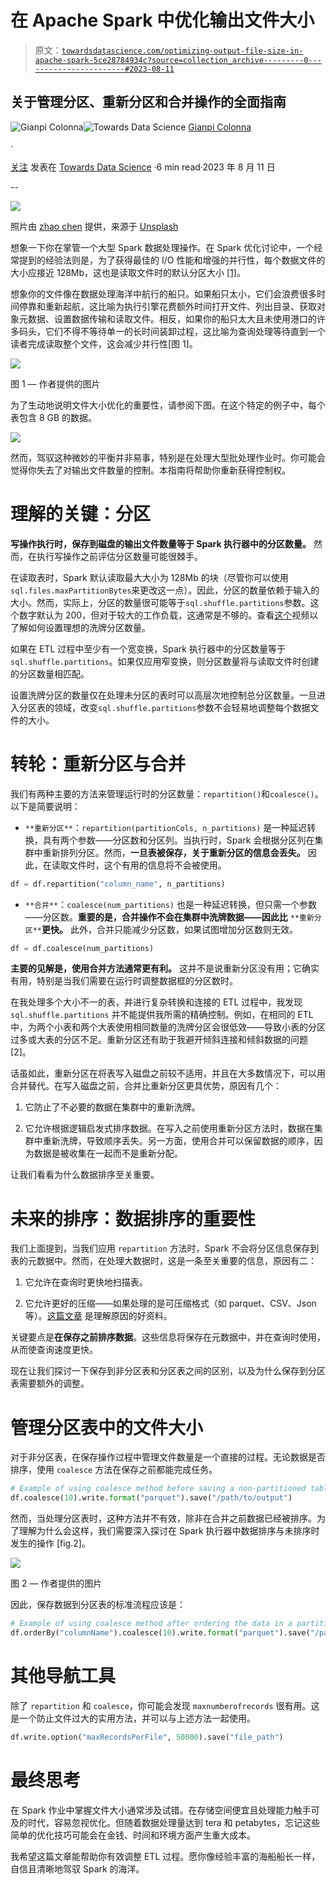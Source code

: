# 在 Apache Spark 中优化输出文件大小

> 原文：[`towardsdatascience.com/optimizing-output-file-size-in-apache-spark-5ce28784934c?source=collection_archive---------0-----------------------#2023-08-11`](https://towardsdatascience.com/optimizing-output-file-size-in-apache-spark-5ce28784934c?source=collection_archive---------0-----------------------#2023-08-11)

## 关于管理分区、重新分区和合并操作的全面指南

[](https://medium.com/@gianpiero.colonna?source=post_page-----5ce28784934c--------------------------------)![Gianpi Colonna](https://medium.com/@gianpiero.colonna?source=post_page-----5ce28784934c--------------------------------)[](https://towardsdatascience.com/?source=post_page-----5ce28784934c--------------------------------)![Towards Data Science](https://towardsdatascience.com/?source=post_page-----5ce28784934c--------------------------------) [Gianpi Colonna](https://medium.com/@gianpiero.colonna?source=post_page-----5ce28784934c--------------------------------)

·

[关注](https://medium.com/m/signin?actionUrl=https%3A%2F%2Fmedium.com%2F_%2Fsubscribe%2Fuser%2F5767480ab9f9&operation=register&redirect=https%3A%2F%2Ftowardsdatascience.com%2Foptimizing-output-file-size-in-apache-spark-5ce28784934c&user=Gianpi+Colonna&userId=5767480ab9f9&source=post_page-5767480ab9f9----5ce28784934c---------------------post_header-----------) 发表在 [Towards Data Science](https://towardsdatascience.com/?source=post_page-----5ce28784934c--------------------------------) ·6 min read·2023 年 8 月 11 日[](https://medium.com/m/signin?actionUrl=https%3A%2F%2Fmedium.com%2F_%2Fvote%2Ftowards-data-science%2F5ce28784934c&operation=register&redirect=https%3A%2F%2Ftowardsdatascience.com%2Foptimizing-output-file-size-in-apache-spark-5ce28784934c&user=Gianpi+Colonna&userId=5767480ab9f9&source=-----5ce28784934c---------------------clap_footer-----------)

--

[](https://medium.com/m/signin?actionUrl=https%3A%2F%2Fmedium.com%2F_%2Fbookmark%2Fp%2F5ce28784934c&operation=register&redirect=https%3A%2F%2Ftowardsdatascience.com%2Foptimizing-output-file-size-in-apache-spark-5ce28784934c&source=-----5ce28784934c---------------------bookmark_footer-----------)![](img/802577c4c3cea67e8213d120ffea945d.png)

照片由 [zhao chen](https://unsplash.com/@zhaochen1975?utm_source=medium&utm_medium=referral) 提供，来源于 [Unsplash](https://unsplash.com/?utm_source=medium&utm_medium=referral)

想象一下你在掌管一个大型 Spark 数据处理操作。在 Spark 优化讨论中，一个经常提到的经验法则是，为了获得最佳的 I/O 性能和增强的并行性，每个数据文件的大小应接近 128Mb，这也是读取文件时的默认分区大小 [[1]](https://aws.amazon.com/blogs/big-data/top-10-performance-tuning-tips-for-amazon-athena/)。

想象你的文件像在数据处理海洋中航行的船只。如果船只太小，它们会浪费很多时间停靠和重新起航，这比喻为执行引擎花费额外时间打开文件、列出目录、获取对象元数据、设置数据传输和读取文件。相反，如果你的船只太大且未使用港口的许多码头，它们不得不等待单一的长时间装卸过程，这比喻为查询处理等待直到一个读者完成读取整个文件，这会减少并行性[图 1]。

![](img/a1af1a6222430de899b305f06746b67b.png)

图 1 — 作者提供的图片

为了生动地说明文件大小优化的重要性，请参阅下图。在这个特定的例子中，每个表包含 8 GB 的数据。

![](img/44c0668315da3fa6112bf60702d1a6da.png)

然而，驾驭这种微妙的平衡并非易事，特别是在处理大型批处理作业时。你可能会觉得你失去了对输出文件数量的控制。本指南将帮助你重新获得控制权。

# 理解的关键：分区

**写操作执行时，保存到磁盘的输出文件数量等于 Spark 执行器中的分区数量。** 然而，在执行写操作之前评估分区数量可能很棘手。

在读取表时，Spark 默认读取最大大小为 128Mb 的块（尽管你可以使用`sql.files.maxPartitionBytes`来更改这一点）。因此，分区的数量依赖于输入的大小。然而，实际上，分区的数量很可能等于`sql.shuffle.partitions`参数。这个数字默认为 200，但对于较大的工作负载，这通常是不够的。查看[这个](https://youtu.be/daXEp4HmS-E?t=1200)视频以了解如何设置理想的洗牌分区数量。

如果在 ETL 过程中至少有一个宽变换，Spark 执行器中的分区数量等于`sql.shuffle.partitions`。如果仅应用窄变换，则分区数量将与读取文件时创建的分区数量相匹配。

设置洗牌分区的数量仅在处理未分区的表时可以高层次地控制总分区数量。一旦进入分区表的领域，改变`sql.shuffle.partitions`参数不会轻易地调整每个数据文件的大小。

# 转轮：重新分区与合并

我们有两种主要的方法来管理运行时的分区数量：`repartition()`和`coalesce()`。以下是简要说明：

+   `**重新分区**`：`repartition(partitionCols, n_partitions)` 是一种延迟转换，具有两个参数——分区数和分区列。当执行时，Spark 会根据分区列在集群中重新排列分区。然而，**一旦表被保存，关于重新分区的信息会丢失。** 因此，在读取文件时，这个有用的信息将不会被使用。

```py
df = df.repartition("column_name", n_partitions)
```

+   `**合并**`：`coalesce(num_partitions)` 也是一种延迟转换，但只需一个参数——分区数。**重要的是，合并操作不会在集群中洗牌数据——因此比** `**重新分区**`**更快。** 此外，合并只能减少分区数，如果试图增加分区数则无效。

```py
df = df.coalesce(num_partitions)
```

**主要的见解是，使用合并方法通常更有利。** 这并不是说重新分区没有用；它确实有用，特别是当我们需要在运行时调整数据框的分区数时。

在我处理多个大小不一的表，并进行复杂转换和连接的 ETL 过程中，我发现 `sql.shuffle.partitions` 并不能提供我所需的精确控制。例如，在相同的 ETL 中，为两个小表和两个大表使用相同数量的洗牌分区会很低效——导致小表的分区过多或大表的分区不足。重新分区还有助于我避开倾斜连接和倾斜数据的问题 [2]。

话虽如此，重新分区在将表写入磁盘之前较不适用，并且在大多数情况下，可以用合并替代。在写入磁盘之前，合并比重新分区更具优势，原因有几个：

1.  它防止了不必要的数据在集群中的重新洗牌。

1.  它允许根据逻辑启发式排序数据。在写入之前使用重新分区方法时，数据在集群中重新洗牌，导致顺序丢失。另一方面，使用合并可以保留数据的顺序，因为数据是被收集在一起而不是重新分配。

让我们看看为什么数据排序至关重要。

# 未来的排序：数据排序的重要性

我们上面提到，当我们应用 `repartition` 方法时，Spark 不会将分区信息保存到表的元数据中。然而，在处理大数据时，这是一条至关重要的信息，原因有二：

1.  它允许在查询时更快地扫描表。

1.  它允许更好的压缩——如果处理的是可压缩格式（如 parquet、CSV、Json 等）。[这篇文章](https://medium.com/datadenys/how-to-improve-clickhouse-table-compression-697ef8f4ccb3) 是理解原因的好资料。

关键要点是**在保存之前排序数据**。这些信息将保存在元数据中，并在查询时使用，从而使查询速度更快。

现在让我们探讨一下保存到非分区表和分区表之间的区别，以及为什么保存到分区表需要额外的调整。

# 管理分区表中的文件大小

对于非分区表，在保存操作过程中管理文件数量是一个直接的过程。无论数据是否排序，使用 `coalesce` 方法在保存之前都能完成任务。

```py
# Example of using coalesce method before saving a non-partitioned table
df.coalesce(10).write.format("parquet").save("/path/to/output")
```

然而，当处理分区表时，这种方法并不有效，除非在合并之前数据已经被排序。为了理解为什么会这样，我们需要深入探讨在 Spark 执行器中数据排序与未排序时发生的操作 [fig.2]。

![](img/cbbfacc17e298d16bd96f20d3db05f1d.png)

图 2 — 作者提供的图片

因此，保存数据到分区表的标准流程应该是：

```py
# Example of using coalesce method after ordering the data in a partitioned table
df.orderBy("columnName").coalesce(10).write.format("parquet").save("/path/to/output_partitioned")
```

# 其他导航工具

除了 `repartition` 和 `coalesce`，你可能会发现 `maxnumberofrecords` 很有用。这是一个防止文件过大的实用方法，并可以与上述方法一起使用。

```py
df.write.option("maxRecordsPerFile", 50000).save("file_path")
```

# 最终思考

在 Spark 作业中掌握文件大小通常涉及试错。在存储空间便宜且处理能力触手可及的时代，容易忽视优化。但随着数据处理量达到 tera 和 petabytes，忘记这些简单的优化技巧可能会在金钱、时间和环境方面产生重大成本。

我希望这篇文章能帮助你有效调整 ETL 过程。愿你像经验丰富的海船船长一样，自信且清晰地驾驭 Spark 的海洋。
